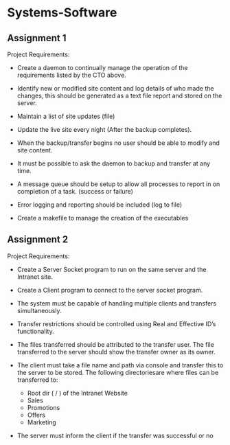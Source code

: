 # Systems-Software
## Assignment 1
Project Requirements:

- Create a daemon to continually manage the operation of the requirements listed by the CTO above.

- Identify new or modified site content and log details of who made the changes, this should be generated as a text file report and stored on the server.

- Maintain a list of site updates (file)

- Update the live site every night (After the backup completes).

- When the backup/transfer begins no user should be able to modify and site content.

- It must be possible to ask the daemon to backup and transfer at any time.

- A message queue should be setup to allow all processes to report in on completion of a task. (success or failure)

- Error logging and reporting should be included (log to file)

- Create a makefile to manage the creation of the executables


## Assignment 2
Project Requirements:

- Create a Server Socket program to run on the same server and the Intranet site.

- Create a Client program to connect to the server socket program.

- The system must be capable of handling multiple clients and transfers simultaneously.

- Transfer restrictions should be controlled using Real and Effective ID’s functionality.

- The files transferred should be attributed to the transfer user. The file transferred to the server should show the transfer owner as its owner.

- The client must take a file name and path via console and transfer this to the server to be stored. The following directoriesare where files can be transferred to:
    - Root dir ( / ) of the Intranet Website
    - Sales
    - Promotions
    - Offers
    - Marketing

- The server must inform the client if the transfer was successful or no
